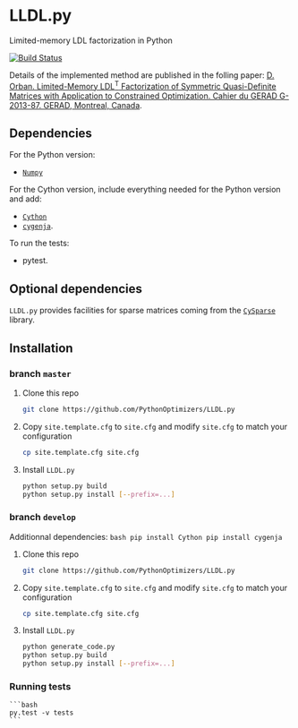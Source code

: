 # LLDL.py
Limited-memory LDL factorization in Python

[![Build Status](https://travis-ci.com/PythonOptimizers/LLDL.py.svg?token=33z5zptBt5SzXC4ZvLpF&branch=master)](https://travis-ci.com/PythonOptimizers/LLDL.py)


Details of the implemented method are published in the folling paper:
[D. Orban. Limited-Memory LDL<sup>T</sup> Factorization of Symmetric Quasi-Definite Matrices with Application to Constrained Optimization. Cahier du GERAD G-2013-87. GERAD, Montreal, Canada](http://www.gerad.ca/~orban/_static/go2013.pdf).

## Dependencies

For the Python version:

- [`Numpy`](http://www.numpy.org)

For the Cython version, include everything needed for the Python version and add:

- [`Cython`](http://cython.org/)
- [`cygenja`](https://github.com/PythonOptimizers/cygenja).

To run the tests:

- pytest.

## Optional dependencies

`LLDL.py` provides facilities for sparse matrices coming from the [`CySparse`](https://github.com/PythonOptimizers/cysparse) library.


## Installation

### branch `master`

1. Clone this repo
    ```bash
    git clone https://github.com/PythonOptimizers/LLDL.py
    ```

2. Copy `site.template.cfg` to `site.cfg` and modify `site.cfg` to match your configuration
    ```bash
    cp site.template.cfg site.cfg
    ```

3. Install `LLDL.py`
    ```bash
    python setup.py build
    python setup.py install [--prefix=...]
    ```

### branch `develop`

Additionnal dependencies:
    ```bash
    pip install Cython
    pip install cygenja
    ```

1. Clone this repo
    ```bash
    git clone https://github.com/PythonOptimizers/LLDL.py
    ```

2. Copy `site.template.cfg` to `site.cfg` and modify `site.cfg` to match your configuration
    ```bash
    cp site.template.cfg site.cfg
    ```

3. Install `LLDL.py`
    ```bash
    python generate_code.py
    python setup.py build
    python setup.py install [--prefix=...]
    ```

### Running tests
    ```bash
    py.test -v tests
    ```
